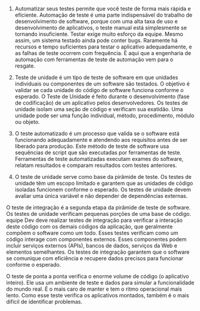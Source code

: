 
1. Automatizar seus testes permite que você teste de forma mais rápida e eficiente. Automação de teste é uma parte
 indispensável do trabalho de desenvolvimento de software,  porque com uma alta taxa de uso e desenvolvimento 
de aplicativos, o teste manual está simplesmente se tornando insuficiente. Testar exige muito esforço da equipe. 
Mesmo assim, um sistema testado ainda pode conter bugs. Raramente há  recursos e tempo suficientes para testar
 o aplicativo adequadamente, e as falhas de teste ocorrem com frequência. É aqui que a  engenharia de automação
 com ferramentas de teste de automação vem para o resgate.
 
 2.  Teste de unidade é um tipo de teste de software em que unidades individuais ou componentes de um software
 são testados. O objetivo é validar se cada unidade do código de software funciona conforme o esperado. O Teste
 de Unidade é feito durante o desenvolvimento (fase de codificação) de um aplicativo pelos desenvolvedores. Os
 testes de unidade isolam uma seção de código e verificam sua exatidão. Uma unidade pode ser uma função
 individual, método, procedimento, módulo ou objeto.
 
 3.  O teste automatizado é um processo que valida se o software está funcionando adequadamente e 
 atendendo aos requisitos antes de ser liberado para produção. Este método de teste de software usa sequências
 de script que são executadas por ferramentas de teste. Ferramentas de teste automatizadas 
 executam exames do software, relatam resultados e comparam resultados com testes anteriores.
 
 4. O teste de unidade serve como base da pirâmide de teste. Os testes de unidade têm um escopo limitado e garantem que as 
 unidades de código isoladas funcionem conforme o esperado. Os testes de unidade  devem avaliar uma única variável 
 e não depender de dependências externas.

O teste de integração é a segunda etapa da pirâmide de teste de software. Os testes de unidade verificam pequenas porções de uma base de código. 
 equipe Dev deve realizar testes de integração para verificar a interação deste código com os demais códigos da aplicação,
 que geralmente compõem o software como um todo. Esses testes verificam como um código interage com componentes externos.
 Esses componentes podem incluir serviços externos (APIs), bancos de dados, serviços da Web e elementos semelhantes.
 Os testes de integração garantem que o software se comunique com eficiência e recupere dados precisos para funcionar conforme o esperado.
 
 O teste de ponta a ponta verifica o enorme volume de código (o aplicativo inteiro). Ele usa um ambiente de teste e dados para simular
 a funcionalidade do mundo real. É o mais caro de manter e tem o ritmo operacional mais lento. Como esse teste verifica
 os aplicativos montados, também é o mais difícil de identificar problemas.
